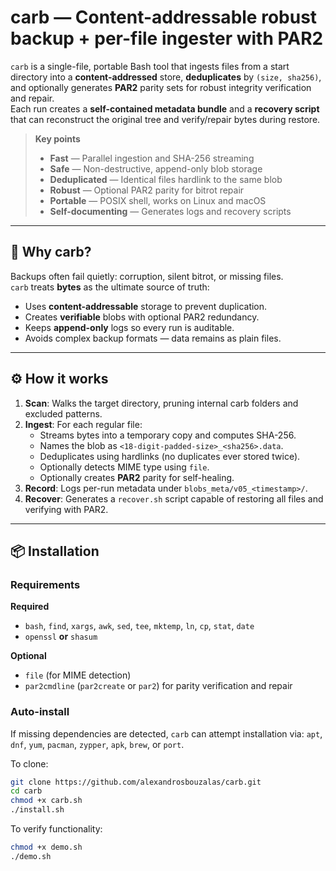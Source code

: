 # carb — Content-addressable robust backup + per-file ingester with PAR2

`carb` is a single-file, portable Bash tool that ingests files from a start directory into a **content-addressed** store, **deduplicates** by `(size, sha256)`, and optionally generates **PAR2** parity sets for robust integrity verification and repair.  
Each run creates a **self-contained metadata bundle** and a **recovery script** that can reconstruct the original tree and verify/repair bytes during restore.

> **Key points**
> - **Fast** — Parallel ingestion and SHA-256 streaming  
> - **Safe** — Non-destructive, append-only blob storage  
> - **Deduplicated** — Identical files hardlink to the same blob  
> - **Robust** — Optional PAR2 parity for bitrot repair  
> - **Portable** — POSIX shell, works on Linux and macOS  
> - **Self-documenting** — Generates logs and recovery scripts

---

## 🧩 Why carb?

Backups often fail quietly: corruption, silent bitrot, or missing files.  
`carb` treats **bytes** as the ultimate source of truth:

- Uses **content-addressable** storage to prevent duplication.
- Creates **verifiable** blobs with optional PAR2 redundancy.
- Keeps **append-only** logs so every run is auditable.
- Avoids complex backup formats — data remains as plain files.

---

## ⚙️ How it works

1. **Scan**: Walks the target directory, pruning internal carb folders and excluded patterns.  
2. **Ingest**: For each regular file:
   - Streams bytes into a temporary copy and computes SHA-256.
   - Names the blob as `<18-digit-padded-size>_<sha256>.data`.
   - Deduplicates using hardlinks (no duplicates ever stored twice).
   - Optionally detects MIME type using `file`.
   - Optionally creates **PAR2** parity for self-healing.
3. **Record**: Logs per-run metadata under `blobs_meta/v05_<timestamp>/`.
4. **Recover**: Generates a `recover.sh` script capable of restoring all files and verifying with PAR2.

---

## 📦 Installation

### Requirements
**Required**
- `bash`, `find`, `xargs`, `awk`, `sed`, `tee`, `mktemp`, `ln`, `cp`, `stat`, `date`
- `openssl` **or** `shasum`

**Optional**
- `file` (for MIME detection)
- `par2cmdline` (`par2create` or `par2`) for parity verification and repair

### Auto-install
If missing dependencies are detected, `carb` can attempt installation via:
`apt`, `dnf`, `yum`, `pacman`, `zypper`, `apk`, `brew`, or `port`.

To clone:
```bash
git clone https://github.com/alexandrosbouzalas/carb.git
cd carb
chmod +x carb.sh
./install.sh
```

To verify functionality:
```bash
chmod +x demo.sh
./demo.sh
```